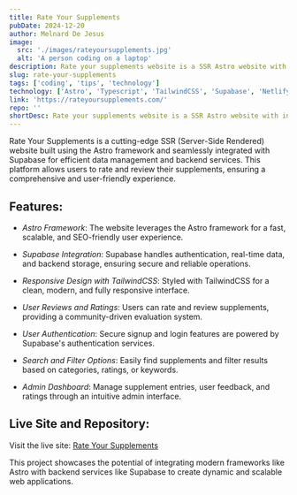 ```yaml
---
title: Rate Your Supplements
pubDate: 2024-12-20
author: Melnard De Jesus
image:
  src: './images/rateyoursupplements.jpg'
  alt: 'A person coding on a laptop'
description: Rate your supplements website is a SSR Astro website with integration of Supabase.
slug: rate-your-supplements
tags: ['coding', 'tips', 'technology']
technology: ['Astro', 'Typescript', 'TailwindCSS', 'Supabase', 'Netlify']
link: 'https://rateyoursupplements.com/'
repo: ''
shortDesc: Rate your supplements website is a SSR Astro website with integration of Supabase.
---
```


Rate Your Supplements is a cutting-edge SSR (Server-Side Rendered) website built using the Astro framework and seamlessly integrated with Supabase for efficient data management and backend services. This platform allows users to rate and review their supplements, ensuring a comprehensive and user-friendly experience.

## Features:

- <i class="fab fa-astro text-lblue"></i> _Astro Framework_: The website leverages the Astro framework for a fast, scalable, and SEO-friendly user experience.

- <i class="fas fa-database text-lblue"></i> _Supabase Integration_: Supabase handles authentication, real-time data, and backend storage, ensuring secure and reliable operations.

- <i class="fab fa-html5 text-lblue"></i> _Responsive Design with TailwindCSS_: Styled with TailwindCSS for a clean, modern, and fully responsive interface.

- <i class="fas fa-star text-lblue"></i> _User Reviews and Ratings_: Users can rate and review supplements, providing a community-driven evaluation system.

- <i class="fas fa-user text-lblue"></i> _User Authentication_: Secure signup and login features are powered by Supabase's authentication services.

- <i class="fas fa-search text-lblue"></i> _Search and Filter Options_: Easily find supplements and filter results based on categories, ratings, or keywords.

- <i class="fas fa-cogs text-lblue"></i> _Admin Dashboard_: Manage supplement entries, user feedback, and ratings through an intuitive admin interface.

## Live Site and Repository:

Visit the live site: <a href="https://rateyoursupplements.com/" target="_blank" class="text-lblue"><u>Rate Your Supplements</u></a>

This project showcases the potential of integrating modern frameworks like Astro with backend services like Supabase to create dynamic and scalable web applications.
